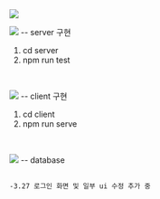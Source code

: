 <img src="https://capsule-render.vercel.app/api?type=slice&color=auto&height=300&section=header&text=Shopping%20SCM&fontSize=40&textBg=true&fontAlign=50" />

<img src="https://img.shields.io/badge/Node.js-43853D?style=for-the-badge&logo=node.js&logoColor=white" /> -- server 구현 
  1. cd server
  2. npm run test
<br>


<img src="https://img.shields.io/badge/Vue.js-35495E?style=for-the-badge&logo=vue.js&logoColor=4FC08D" /> -- client 구현
  1. cd client
  2. npm run serve </br>
<br>


<img src="https://img.shields.io/badge/MySQL-00000F?style=for-the-badge&logo=mysql&logoColor=white" /> -- database

```database

-3.27 로그인 화면 및 일부 ui 수정 추가 중
